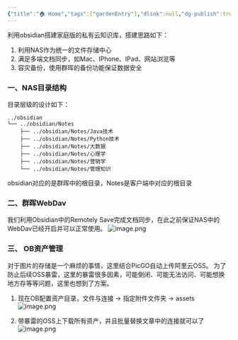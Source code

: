 ```yaml
---
{"title":"🏠 Home","tags":["gardenEntry"],"dlink":null,"dg-publish":true,"dg-home":true,"permalink":"//","dgPassFrontmatter":true}
---
```





利用obsidian搭建家庭版的私有云知识库，搭建思路如下：
1.  利用NAS作为统一的文件存储中心
2.  满足多端文档同步，如Mac、IPhone、IPad、网站浏览等
3.  容灾备份，使用群晖的备份功能保证数据安全

### 一、NAS目录结构

目录层级的设计如下：
```
../obsidian
└── ../obsidian/Notes
    ├── ../obsidian/Notes/Java技术
    ├── ../obsidian/Notes/Python技术
    ├── ../obsidian/Notes/大数据
    ├── ../obsidian/Notes/心理学
    ├── ../obsidian/Notes/营销学
    └── ../obsidian/Notes/管理知识
```
 
obsidian对应的是群晖中的根目录，Notes是客户端中对应的根目录

### 二、群晖WebDav
我们利用Obsidian中的Remotely Save完成文档同步，在此之前保证NAS中的WebDav已经开启并可以正常使用。
![image.png](https://hoey-images.oss-cn-hangzhou.aliyuncs.com/img/20231113141155.png)

### 三、 OB资产管理

对于图片的存储是一个麻烦的事情，这里结合PicGO自动上传阿里云OSS。
为了防止后续OSS暴雷，这里的暴雷很多因素，可能倒闭、可能无法访问、可能想换地方存等等问题，这里也想到了方案。

1. 现在OB配置资产目录，文件与连接 -> 指定附件文件夹 -> assets
![image.png](https://hoey-images.oss-cn-hangzhou.aliyuncs.com/img/20231115140502.png)

2. 带暴雷的OSS上下载所有资产，并且批量替换文章中的连接就可以了
![image.png](https://hoey-images.oss-cn-hangzhou.aliyuncs.com/img/20231115140635.png)
